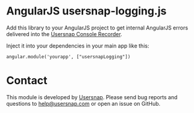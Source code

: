 AngularJS usersnap-logging.js
 =============================

 Add this library to your AngularJS project to get internal AngularJS errors
 delivered into the [Usersnap Console Recorder](https://usersnap.com/features/console-recorder).

 Inject it into your dependencies in your main app like this:
 ```
 angular.module('yourapp', ["usersnapLogging"])
 ```

 Contact
 =======

 This module is developed by [Usersnap](https://usersnap.com). Please send bug reports and questions
 to help@usersnap.com or open an issue on GitHub.
